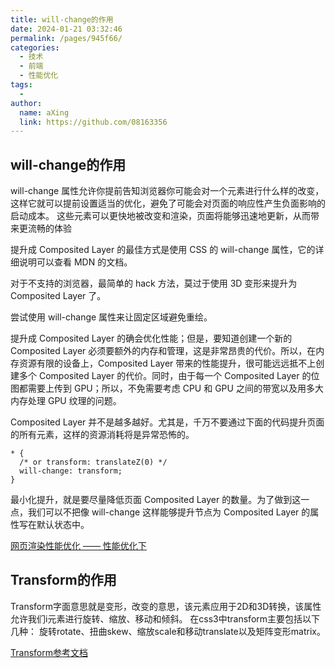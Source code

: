```yaml
---
title: will-change的作用
date: 2024-01-21 03:32:46
permalink: /pages/945f66/
categories:
  - 技术
  - 前端
  - 性能优化
tags:
  - 
author: 
  name: aXing
  link: https://github.com/08163356
---
```

## will-change的作用

will-change 属性允许你提前告知浏览器你可能会对一个元素进行什么样的改变，这样它就可以提前设置适当的优化，避免了可能会对页面的响应性产生负面影响的启动成本。 这些元素可以更快地被改变和渲染，页面将能够迅速地更新，从而带来更流畅的体验

提升成 Composited Layer 的最佳方式是使用 CSS 的 will-change 属性，它的详细说明可以查看 MDN 的文档。

对于不支持的浏览器，最简单的 hack 方法，莫过于使用 3D 变形来提升为 Composited Layer 了。

尝试使用 will-change 属性来让固定区域避免重绘。

提升成 Composited Layer 的确会优化性能；但是，要知道创建一个新的 Composited Layer 必须要额外的内存和管理，这是非常昂贵的代价。所以，在内存资源有限的设备上，Composited Layer 带来的性能提升，很可能远远抵不上创建多个 Composited Layer 的代价。同时，由于每一个 Composited Layer 的位图都需要上传到 GPU；所以，不免需要考虑 CPU 和 GPU 之间的带宽以及用多大内存处理 GPU 纹理的问题。

 Composited Layer 并不是越多越好。尤其是，千万不要通过下面的代码提升页面的所有元素，这样的资源消耗将是异常恐怖的。

```
* {
  /* or transform: translateZ(0) */
  will-change: transform;
}
```

最小化提升，就是要尽量降低页面 Composited Layer 的数量。为了做到这一点，我们可以不把像 will-change 这样能够提升节点为 Composited Layer 的属性写在默认状态中。

[网页渲染性能优化 —— 性能优化下](https://blog.51cto.com/wpbars/2960486)

## Transform的作用

Transform字面意思就是变形，改变的意思，该元素应用于2D和3D转换，该属性允许我们i元素进行旋转、缩放、移动和倾斜。 在css3中transform主要包括以下几种： 旋转rotate、扭曲skew、缩放scale和移动translate以及矩阵变形matrix。

[Transform参考文档](https://segmentfault.com/a/1190000022850066)